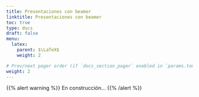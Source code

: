 ```yaml
---
title: Presentaciones con beamer
linktitle: Presentaciones con beamer
toc: true
type: docs
draft: false
menu:
  latex:
    parent: $\LaTeX$
    weight: 2

# Prev/next pager order (if `docs_section_pager` enabled in `params.toml`)
weight: 2
---
```


{{% alert warning %}}
En construcción...
{{% /alert %}}